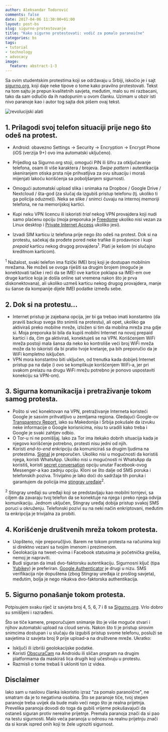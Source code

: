```yaml
---
author: Aleksandar Todorović
comments: false
date: 2017-04-06 11:30:00+01:00
layout: post-bs
slug: sigurno-protestovanje
title: "Kako sigurno protestovati: vodič za pomalo paranoične"
categories: bs
tags:
- tutorial
- technology
- advocacy
image:
  feature: abstract-1-3
---
```


Sa ovim studentskim protestima koji se održavaju u Srbiji, iskočio je i sajt [sigurno.org](https://sigurno.org/), koji daje neke tipove o tome kako pravilno protestovati. Tekst na tom sajtu je prepun kvalitetnih savjeta, međutim, malo su mi razbacani, tako da sam odlučio da ih nadopunim u ovom članku. Uzimam u obzir isti nivo paranoje kao i autor tog sajta dok pišem ovaj tekst.

![revolucijski alati](https://philoforchange.files.wordpress.com/2013/06/rev6.jpg?w=930)

## 1. Prilagodi svoj telefon situaciji prije nego što odeš na protest.

* Android: obavezno Settings -> Security -> Encryption -> Encrypt Phone (iOS (verzija 9+) ovo ima automatski uključeno).

* Prijedlog sa Sigurno.org stoji, omogući PIN ili šifru za otključavanje telefona, osam ili više karaktera / brojeva. _Swipe pattern_ i autentikacija skeniranjem otiska prsta nije prihvatljiva za ovu situaciju i moraš mijenjati lakoću korišćenja sa poboljšanjem sigurnosti.
* Omogući automatski upload slika i snimaka na Dropbox / Google Drive / Nextcloud / šta-god (za slučaj da izgubiš pristup telefonu (tj. ukoliko ti ga policija oduzme)). Neka se slike / snimci čuvaju na internoj memoriji telefona, ne na memorijskoj kartici.
* Kupi neku VPN licencu ili iskoristi _trial_ nekog VPN provajdera koji nudi samo plaćenu opciju (moja preporuka je [Freedome](https://www.f-secure.com/en/web/home_global/freedome) ukoliko nisi vezan za Linux desktop i [Private Internet Access](https://www.privateinternetaccess.com/) ukoliko jesi).
* Izvadi SIM karticu iz telefona prije nego što odeš na protest. Dok si na protestu, sačekaj da prođete pored neke trafike ili prodavnice i kupi _prepaid_ karticu nekog drugog provajdera<sup>1</sup>. Plati je kešom (ni slučajno kreditnom karticom).

<sup>1</sup> Nažalost, svaki telefon ima fizički IMEI broj koji je dostupan mobilnim mrežama. Ne možeš se ovoga riješiti sa drugim brojem (moguće je konektovati tačke i reći da se IMEI ove kartice poklapa sa IMEI-em ove druge kartice koja je došla online sat vremena nakon što je prva diskonektovana), ali ukoliko uzmeš karticu nekog drugog provajdera, manje su šanse da kompanije dijele IMEI podatke između sebe.

## 2. Dok si na protestu...

* Internet pristup je zajebana opcija, jer bi ga trebao imati konstantno (da praviš backup svega što snimiš na protestu), ali opet, ukoliko ga aktiviraš preko mobilne mreže, izložen si tim da mobilna mreža zna gdje si. Moja preporuka bi bila da kupiš mobilni Internet na novoj prepaid kartici i da, čim ga aktiviraš, konektuješ se na VPN. Korišćenjem WiFi mreža postoji mala šansa da neko ko kontroliše veći broj WiFi mreža može da to iskoristi da bi pratio tvoje kretanje, pa bih preporučio da je WiFi kompletno isključen.
* VPN mora konstantno biti uključen, od trenutka kada dobiješ Internet pristup pa na dalje (i ovo se komplikuje korišćenjem WiFi-a, jer pri svakom prelazu na drugu WiFi mrežu potrebno je ponovo uspostaviti konekciju sa VPN-om).

## 3. Sigurna komunikacija i pretraživanje tokom samog protesta.

* Pošto si već konektovan na VPN, pretraživanje Interneta koristeći Google je sasvim prihvatljivo u zemljama regiona. Gledajući Google-ov [Transparency Report](https://www.google.com/transparencyreport/userdatarequests/countries/), iako su Makedonija i Srbija pokušale da izvuku neke informacije o Google korisnicima, nisu to uradili kako treba i Google je svaki zahtjev odbio.
* O Tor-u ni ne pomišljaj. Iako za Tor ima itekako dobrih situacija kada je njegovo korišćenje potrebno, protesti nisu jedni od njih.
* Koristi _end-to-end_ enkripciju da komuniciraš sa drugim ljudima na protestima. [Signal](https://whispersystems.org/) je preporučen. Ukoliko nisi u mogućnosti da koristiš njega, koristi WhatsApp. Ukoliko nisi u mogućnosti ni WhatsApp da koristiš, koristi [secret conversation](https://www.facebook.com/help/messenger-app/1084673321594605/?helpref=hc_fnav) opciju unutar Facebook-ovog Messenger-a kao zadnju opciju. Kloni se što dalje od SMS poruka i telefonskih poziva. Trivijalno je lako doći do sadržaja tih poruka i garantujem da policija ima [stingray uređaje](https://www.aclu.org/issues/privacy-technology/surveillance-technologies/stingray-tracking-devices)<sup>2</sup>.

<sup>2</sup> Stingray uređaji su uređaji koji se predstavljaju kao mobilni tornjevi, sa ciljem da zavaraju tvoj telefon da se konektuje na njega i preko njega odvija komunikaciju. Jednom uključen, Stingray uređaj dobija pristup svakoj SMS poruci u okruženju. Telefonski pozivi su na neki način enkriptovani, međutim ta enkripcija je trivijalna za probiti.

## 4. Korišćenje društvenih mreža tokom protesta.

* Uopšteno, nije preporučljivo. Barem ne tokom protesta na računima koji si direktno vezani sa tvojim imenom i prezimenom.
* Geolokacija na tweet-ovima i Facebook statusima je početnička greška, nemoj je napraviti.
* Budi siguran da imaš dvo-faktorsku autentikaciju. Sigurnosni ključ (tipa [Yubikey](https://www.yubico.com/)) je preferiran. [Google Authenticator](https://support.google.com/accounts/answer/1066447?hl=en) je drugi u nizu. SMS verifikacija nije dopuštena (zbog Stingray uređaja iz prošlog savjeta), međutim, bolja je nego nikakva dvo-faktorska authentikacija.

## 5. Sigurno ponašanje tokom protesta.

Potpisujem svaku riječ iz savjeta broj 4, 5, 6, 7 i 8 sa [Sigurno.org](https://sigurno.org/). Vrlo dobro su smišljeni i razrađeni.

Što se tiče kamere, preporučujem snimanje što je više moguće stvari i njihov automatski upload na cloud servis. Nakon što ti je pristup sirovim snimcima dostupan i u slučaju da izgubiš pristup svome telefonu, posluži se savjetima iz savjeta broj 9 prije upload-a na društvene mreže. Ukratko:

* Isključi ili izbriši geolokacijske podatke.
* Koristi [ObscuraCam](https://guardianproject.info/apps/obscuracam/) na Androidu ili sličan program na drugim platformama da maskiraš lica drugih koji učestvuju u protestu.
* Razmisli o tome trebaš li ukloniti ton iz videa.

## Disclaimer

Iako sam u naslovu članka iskoristio izraz "za pomalo paranoične", ne smatram da je to negativna osobina. Što se paranoje tiče, tvoj stepen paranoje treba uvijek da bude malo veći nego što je realna prijetnja. Prevelika paranoja dovodi do toga da gubiš vrijeme pokušavajući da ostaneš siguran protiv nerealne prijetnje. Premala paranoja znači da si pao na testu sigurnosti. Malo veća paranoja u odnosu na realnu prijetnju znači da si korak ispred onih koji te žele ugroziti sigurnost.
